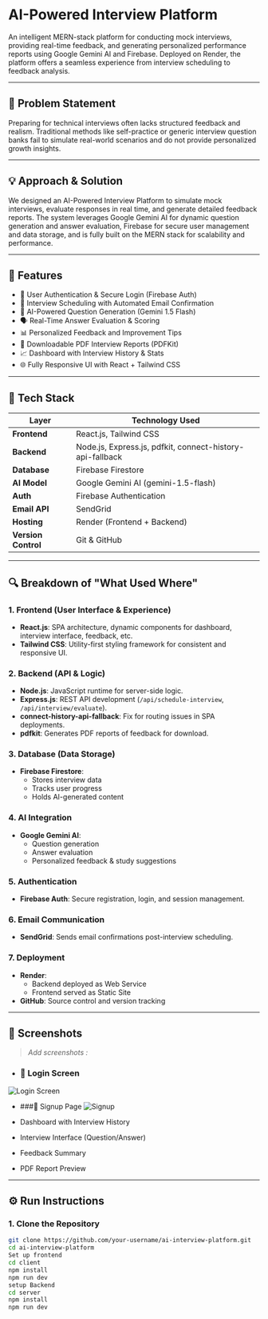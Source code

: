 # AI-Powered Interview Platform

An intelligent MERN-stack platform for conducting mock interviews, providing real-time feedback,
and generating personalized performance reports using Google Gemini AI and Firebase. Deployed on Render,
the platform offers a seamless experience from interview scheduling to feedback analysis.

---

## 📌 Problem Statement

Preparing for technical interviews often lacks structured feedback and realism.
Traditional methods like self-practice or generic interview question banks fail to simulate real-world scenarios and do not provide personalized growth insights.

---

## 💡 Approach & Solution

We designed an AI-Powered Interview Platform to simulate mock interviews, evaluate responses in real time,
and generate detailed feedback reports. The system leverages Google Gemini AI for dynamic question generation and answer evaluation,
Firebase for secure user management and data storage, and is fully built on the MERN stack for scalability and performance.

---

## 🚀 Features

- 👤 User Authentication & Secure Login (Firebase Auth)
- 📅 Interview Scheduling with Automated Email Confirmation
- 🤖 AI-Powered Question Generation (Gemini 1.5 Flash)
- 🗣️ Real-Time Answer Evaluation & Scoring
- 📊 Personalized Feedback and Improvement Tips
- 📄 Downloadable PDF Interview Reports (PDFKit)
- 📈 Dashboard with Interview History & Stats
- 🌐 Fully Responsive UI with React + Tailwind CSS

---

## 🧩 Tech Stack

| Layer         | Technology Used |
|---------------|------------------|
| **Frontend**  | React.js, Tailwind CSS |
| **Backend**   | Node.js, Express.js, pdfkit, connect-history-api-fallback |
| **Database**  | Firebase Firestore |
| **AI Model**  | Google Gemini AI (gemini-1.5-flash) |
| **Auth**      | Firebase Authentication |
| **Email API** | SendGrid |
| **Hosting**   | Render (Frontend + Backend) |
| **Version Control** | Git & GitHub |

---

## 🔍 Breakdown of "What Used Where"

### 1. Frontend (User Interface & Experience)
- **React.js**: SPA architecture, dynamic components for dashboard, interview interface, feedback, etc.
- **Tailwind CSS**: Utility-first styling framework for consistent and responsive UI.

### 2. Backend (API & Logic)
- **Node.js**: JavaScript runtime for server-side logic.
- **Express.js**: REST API development (`/api/schedule-interview`, `/api/interview/evaluate`).
- **connect-history-api-fallback**: Fix for routing issues in SPA deployments.
- **pdfkit**: Generates PDF reports of feedback for download.

### 3. Database (Data Storage)
- **Firebase Firestore**:
  - Stores interview data
  - Tracks user progress
  - Holds AI-generated content

### 4. AI Integration
- **Google Gemini AI**:
  - Question generation
  - Answer evaluation
  - Personalized feedback & study suggestions

### 5. Authentication
- **Firebase Auth**: Secure registration, login, and session management.

### 6. Email Communication
- **SendGrid**: Sends email confirmations post-interview scheduling.

### 7. Deployment
- **Render**:
  - Backend deployed as Web Service
  - Frontend served as Static Site
- **GitHub**: Source control and version tracking

---

## 📸 Screenshots

> _Add screenshots :_
- ### 🔐 Login Screen
![Login Screen](https://user-images.githubusercontent.com/12345678/abcdefg-login.png)

- ###📝 Signup Page
![Signup](https://github.com/user-attachments/assets/04f33724-ec56-4bbe-baf9-5b633adea158)

- Dashboard with Interview History
- Interview Interface (Question/Answer)
- Feedback Summary
- PDF Report Preview

---

## ⚙️ Run Instructions

### 1. Clone the Repository
```bash
git clone https://github.com/your-username/ai-interview-platform.git
cd ai-interview-platform
Set up frontend
cd client
npm install
npm run dev
setup Backend
cd server
npm install
npm run dev

